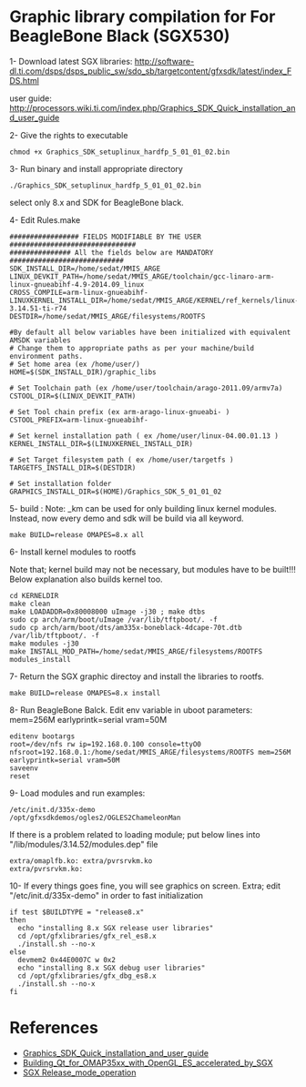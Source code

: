 # Graphic library compilation for For BeagleBone Black (SGX530)

1- Download latest SGX libraries: <http://software-dl.ti.com/dsps/dsps_public_sw/sdo_sb/targetcontent/gfxsdk/latest/index_FDS.html>

user guide: <http://processors.wiki.ti.com/index.php/Graphics_SDK_Quick_installation_and_user_guide>

2- Give the rights to executable

    chmod +x Graphics_SDK_setuplinux_hardfp_5_01_01_02.bin

3- Run binary and install appropriate directory

    ./Graphics_SDK_setuplinux_hardfp_5_01_01_02.bin

select only 8.x and SDK for BeagleBone black.

4- Edit Rules.make

    ################# FIELDS MODIFIABLE BY THE USER ###############################
    ############### All the fields below are MANDATORY ############################
    SDK_INSTALL_DIR=/home/sedat/MMIS_ARGE
    LINUX_DEVKIT_PATH=/home/sedat/MMIS_ARGE/toolchain/gcc-linaro-arm-linux-gnueabihf-4.9-2014.09_linux
    CROSS_COMPILE=arm-linux-gnueabihf-
    LINUXKERNEL_INSTALL_DIR=/home/sedat/MMIS_ARGE/KERNEL/ref_kernels/linux-3.14.51-ti-r74
    DESTDIR=/home/sedat/MMIS_ARGE/filesystems/ROOTFS

    #By default all below variables have been initialized with equivalent AMSDK variables
    # Change them to appropriate paths as per your machine/build environment paths.
    # Set home area (ex /home/user/)
    HOME=$(SDK_INSTALL_DIR)/graphic_libs

    # Set Toolchain path (ex /home/user/toolchain/arago-2011.09/armv7a)
    CSTOOL_DIR=$(LINUX_DEVKIT_PATH)

    # Set Tool chain prefix (ex arm-arago-linux-gnueabi- )
    CSTOOL_PREFIX=arm-linux-gnueabihf-

    # Set kernel installation path ( ex /home/user/linux-04.00.01.13 )
    KERNEL_INSTALL_DIR=$(LINUXKERNEL_INSTALL_DIR)

    # Set Target filesystem path ( ex /home/user/targetfs )
    TARGETFS_INSTALL_DIR=$(DESTDIR)

    # Set installation folder
    GRAPHICS_INSTALL_DIR=$(HOME)/Graphics_SDK_5_01_01_02

5- build : Note: \_km can be used for only building linux kernel modules. Instead, now every demo and sdk will be build via all keyword.

    make BUILD=release OMAPES=8.x all

6- Install kernel modules to rootfs

Note that; kernel build may not be necessary, but modules have to be built!!! Below explanation also builds kernel too.

    cd KERNELDIR
    make clean
    make LOADADDR=0x80008000 uImage -j30 ; make dtbs
    sudo cp arch/arm/boot/uImage /var/lib/tftpboot/. -f
    sudo cp arch/arm/boot/dts/am335x-boneblack-4dcape-70t.dtb /var/lib/tftpboot/. -f
    make modules -j30
    make INSTALL_MOD_PATH=/home/sedat/MMIS_ARGE/filesystems/ROOTFS modules_install

7- Return the SGX graphic directoy and install the libraries to rootfs.

    make BUILD=release OMAPES=8.x install

8- Run BeagleBone Balck. Edit env variable in uboot parameters: mem=256M earlyprintk=serial vram=50M

    editenv bootargs
    root=/dev/nfs rw ip=192.168.0.100 console=ttyO0 nfsroot=192.168.0.1:/home/sedat/MMIS_ARGE/filesystems/ROOTFS mem=256M earlyprintk=serial vram=50M
    saveenv
    reset

9- Load modules and run examples:

    /etc/init.d/335x-demo
    /opt/gfxsdkdemos/ogles2/OGLES2ChameleonMan

If there is a problem related to loading module; put below lines into "/lib/modules/3.14.52/modules.dep" file

    extra/omaplfb.ko: extra/pvrsrvkm.ko
    extra/pvrsrvkm.ko:

10- If every things goes fine, you will see graphics on screen. Extra; edit "/etc/init.d/335x-demo" in order to fast initialization

    if test $BUILDTYPE = "release8.x"
    then
      echo "installing 8.x SGX release user libraries"
      cd /opt/gfxlibraries/gfx_rel_es8.x
      ./install.sh --no-x
    else 
      devmem2 0x44E0007C w 0x2 
      echo "installing 8.x SGX debug user libraries"
      cd /opt/gfxlibraries/gfx_dbg_es8.x
      ./install.sh --no-x
    fi


# References

* [Graphics_SDK_Quick_installation_and_user_guide](http://processors.wiki.ti.com/index.php/Graphics_SDK_Quick_installation_and_user_guide)
* [Building_Qt_for_OMAP35xx_with_OpenGL_ES_accelerated_by_SGX](http://processors.wiki.ti.com/index.php/Building_Qt_for_OMAP35xx_with_OpenGL_ES_accelerated_by_SGX)
* [SGX Release_mode_operation](http://processors.wiki.ti.com/index.php?title=SGXDbg#Release_mode_operation)
